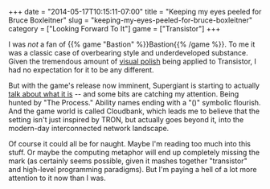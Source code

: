 +++
date = "2014-05-17T10:15:11-07:00"
title = "Keeping my eyes peeled for Bruce Boxleitner"
slug = "keeping-my-eyes-peeled-for-bruce-boxleitner"
category = ["Looking Forward To It"]
game = ["Transistor"]
+++

I was <i>not</i> a fan of {{% game "Bastion" %}}Bastion{{% /game %}}.  To me it was a classic case of overbearing style and underdeveloped substance.  Given the tremendous amount of <a href="http://www.vg247.com/2014/05/16/transistor-launch-trailer-released/">visual polish</a> being applied to Transistor, I had no expectation for it to be any different.

But with the game's release now imminent, Supergiant is starting to actually <a href="http://www.vg247.com/2014/05/13/transistor-supergiant-interview-ps4-pc/">talk about what it is</a> -- and some bits are catching my attention.  Being hunted by "The Process."  Ability names ending with a "()" symbolic flourish.  And the game world is called Cloudbank, which leads me to believe that the setting isn't just inspired by TRON, but actually goes beyond it, into the modern-day interconnected network landscape.

Of course it could all be for naught.  Maybe I'm reading too much into this stuff.  Or maybe the computing metaphor will end up completely missing the mark (as certainly seems possible, given it mashes together "transistor" and high-level programming paradigms).  But I'm paying a hell of a lot more attention to it now than I was.